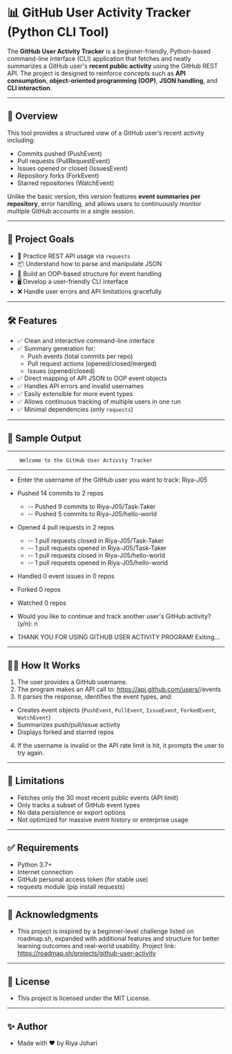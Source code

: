 # 📊 GitHub User Activity Tracker (Python CLI Tool)

The **GitHub User Activity Tracker** is a beginner-friendly, Python-based command-line interface (CLI) application that fetches and neatly summarizes a GitHub user's **recent public activity** using the GitHub REST API. The project is designed to reinforce concepts such as **API consumption**, **object-oriented programming (OOP)**, **JSON handling**, and **CLI interaction**.

---

## 🚀 Overview

This tool provides a structured view of a GitHub user’s recent activity including:

- Commits pushed (PushEvent)
- Pull requests (PullRequestEvent)
- Issues opened or closed (IssuesEvent)
- Repository forks (ForkEvent)
- Starred repositories (WatchEvent)

Unlike the basic version, this version features **event summaries per repository**, error handling, and allows users to continuously monitor multiple GitHub accounts in a single session.

---

## 🎯 Project Goals

- 🧰 Practice REST API usage via `requests`
- 📦 Understand how to parse and manipulate JSON
- 🧠 Build an OOP-based structure for event handling
- 🖥️ Develop a user-friendly CLI interface
- ❌ Handle user errors and API limitations gracefully

---

## 🛠️ Features

- ✅ Clean and interactive command-line interface
- ✅ Summary generation for:
  - Push events (total commits per repo)
  - Pull request actions (opened/closed/merged)
  - Issues (opened/closed)
- ✅ Direct mapping of API JSON to OOP event objects
- ✅ Handles API errors and invalid usernames
- ✅ Easily extensible for more event types
- ✅ Allows continuous tracking of multiple users in one run
- ✅ Minimal dependencies (only `requests`)

---

## 📸 Sample Output

------------------------------------------------------------
        Welcome to the GitHub User Activity Tracker
------------------------------------------------------------

- Enter the username of the GitHub user you want to track: Riya-J05
- Pushed 14 commits to 2 repos
    -    -- Pushed 9 commits to Riya-J05/Task-Taker
    -    -- Pushed 5 commits to Riya-J05/hello-world

- Opened 4 pull requests in 2 repos
    -    -- 1 pull requests closed in Riya-J05/Task-Taker
    -    -- 1 pull requests opened in Riya-J05/Task-Taker
    -    -- 1 pull requests closed in Riya-J05/hello-world
    -    -- 1 pull requests opened in Riya-J05/hello-world

- Handled 0 event issues in 0 repos

- Forked 0 repos

- Watched 0 repos

- Would you like to continue and track another user's GitHub activity? (y/n): n

- THANK YOU FOR USING GITHUB USER ACTIVITY PROGRAM! Exiting...

---

## 🧑‍💻 How It Works

1. The user provides a GitHub username.
2. The program makes an API call to: https://api.github.com/users/<username>/events
3. It parses the response, identifies the event types, and:
- Creates event objects (`PushEvent`, `PullEvent`, `IssueEvent`, `ForkedEvent`, `WatchEvent`)
- Summarizes push/pull/issue activity
- Displays forked and starred repos
4. If the username is invalid or the API rate limit is hit, it prompts the user to try again.

---

## 📌 Limitations
- Fetches only the 30 most recent public events (API limit)
- Only tracks a subset of GitHub event types
- No data persistence or export options
- Not optimized for massive event history or enterprise usage

---

## ✅ Requirements

- Python 3.7+
- Internet connection
- GitHub personal access token (for stable use)
- requests module (pip install requests)

---

## 🙌 Acknowledgments

- This project is inspired by a beginner-level challenge listed on roadmap.sh, expanded with additional features and structure for better learning outcomes and real-world usability. Project link: https://roadmap.sh/projects/github-user-activity

---

## 📜 License
- This project is licensed under the MIT License.
  
---

## ✨ Author
- Made with ❤️ by Riya Johari

